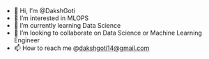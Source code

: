 - 👋 Hi, I’m @DakshGoti
- 👀 I’m interested in MLOPS
- 🌱 I’m currently learning Data Science
- 💞️ I’m looking to collaborate on Data Science or Machine Learning Engineer
- 📫 How to reach me @dakshgoti14@gmail.com

<!---
dakshgoti14/dakshgoti14 is a ✨ special ✨ repository because its `README.md` (this file) appears on your GitHub profile.
You can click the Preview link to take a look at your changes.
--->
